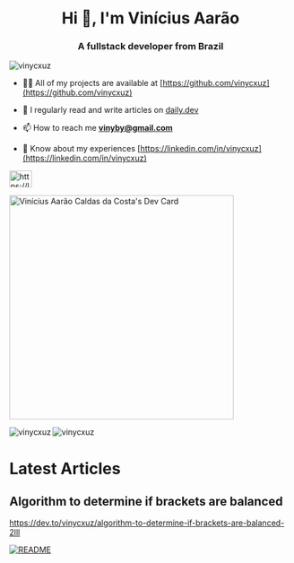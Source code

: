 <h1 align="center">Hi 👋, I'm Vinícius Aarão</h1>
<h3 align="center">A fullstack developer from Brazil</h3>

<p align="left"> <img src="https://komarev.com/ghpvc/?username=vinycxuz&label=Profile%20views&color=0e75b6&style=flat" alt="vinycxuz" /> </p>

- 👨‍💻 All of my projects are available at [https://github.com/vinycxuz](https://github.com/vinycxuz)

- 📝 I regularly read and write articles on [daily.dev](daily.dev)

- 📫 How to reach me **vinyby@gmail.com**

- 📄 Know about my experiences [https://linkedin.com/in/vinycxuz](https://linkedin.com/in/vinycxuz)

<p align="left">
<a href="https://linkedin.com/in/https://linkedin.com/in/vinycxuz" target="blank"><img align="center" src="https://raw.githubusercontent.com/rahuldkjain/github-profile-readme-generator/master/src/images/icons/Social/linked-in-alt.svg" alt="https://linkedin.com/in/vinycxuz" height="30" width="40" /></a>
</p>

<a href="https://app.daily.dev/vinycxuz"><img src="https://api.daily.dev/devcards/b832c289097248d6947ec3dedbba3e11.png?r=7w9" width="400" alt="Vinícius Aarão Caldas da Costa's Dev Card"/></a>

<p><img align="left" src="https://github-readme-stats.vercel.app/api/top-langs?username=vinycxuz&show_icons=true&locale=en&layout=compact" alt="vinycxuz" /></p>

<p><img align="center" src="https://github-readme-streak-stats.herokuapp.com/?user=vinycxuz&" alt="vinycxuz" /></p>

<!--START_SECTION:waka-->
<!--END_SECTION:waka-->

<!--START_SECTION:latest-articles-->
# Latest Articles

## Algorithm to determine if brackets are balanced
https://dev.to/vinycxuz/algorithm-to-determine-if-brackets-are-balanced-2lll


<!--END_SECTION:latest-articles-->

[![README](https://github.com/vinycxuz/About-me/actions/workflows/update-readme.yml/badge.svg)](https://github.com/vinycxuz/About-me/actions/workflows/update-readme.yml)
